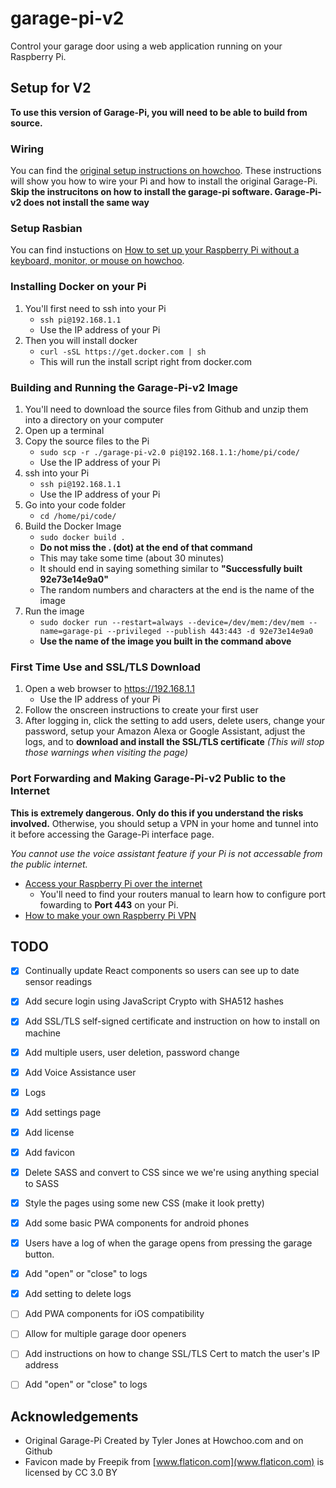 # garage-pi-v2

Control your garage door using a web application running on your Raspberry Pi.

## Setup for V2
**To use this version of Garage-Pi, you will need to be able to build from source.**

### Wiring
You can find the [original setup instructions on howchoo](https://howchoo.com/g/yznmzmuxywu/how-to-control-your-garage-door-from-your-phone-using-a-raspberry-pi). These instructions will show you how to wire your Pi and how to install the original Garage-Pi.
**Skip the instrucitons on how to install the garage-pi software. Garage-Pi-v2 does not install the same way**

### Setup Rasbian
You can find instuctions on [How to set up your Raspberry Pi without a keyboard, monitor, or mouse on howchoo](https://howchoo.com/g/mzgzy2mwowj/how-to-set-up-raspberry-pi-without-keyboard-monitor-mouse).

### Installing Docker on your Pi
1. You'll first need to ssh into your Pi
   - ```ssh pi@192.168.1.1```
   - Use the IP address of your Pi
1. Then you will install docker
   - ```curl -sSL https://get.docker.com | sh```
   - This will run the install script right from docker.com

### Building and Running the Garage-Pi-v2 Image
1. You'll need to download the source files from Github and unzip them into a directory on your computer
1. Open up a terminal
1. Copy the source files to the Pi
   - ```sudo scp -r ./garage-pi-v2.0 pi@192.168.1.1:/home/pi/code/```
   - Use the IP address of your Pi
1. ssh into your Pi
   - ```ssh pi@192.168.1.1```
   - Use the IP address of your Pi
1. Go into your code folder
   - ```cd /home/pi/code/```
1. Build the Docker Image
   - ```sudo docker build .```
   - **Do not miss the . (dot) at the end of that command**
   - This may take some time (about 30 minutes)
   - It should end in saying something similar to **"Successfully built 92e73e14e9a0"**
   - The random numbers and characters at the end is the name of the image
1. Run the image
   - ```sudo docker run --restart=always --device=/dev/mem:/dev/mem --name=garage-pi --privileged --publish 443:443 -d 92e73e14e9a0```
   - **Use the name of the image you built in the command above**
   
### First Time Use and SSL/TLS Download
1. Open a web browser to https://192.168.1.1
   - Use the IP address of your Pi
1. Follow the onscreen instructions to create your first user
1. After logging in, click the setting to add users, delete users, change your password, setup your Amazon Alexa or Google Assistant, adjust the logs, and to **download and install the SSL/TLS certificate** *(This will stop those warnings when visiting the page)*

### Port Forwarding and Making Garage-Pi-v2 Public to the Internet
**This is extremely dangerous. Only do this if you understand the risks involved.**
Otherwise, you should setup a VPN in your home and tunnel into it before accessing the Garage-Pi interface page.

*You cannot use the voice assistant feature if your Pi is not accessable from the public internet.*

- [Access your Raspberry Pi over the internet](https://www.raspberrypi.org/documentation/remote-access/access-over-Internet/README.md)
  - You'll need to find your routers manual to learn how to configure port fowarding to **Port 443** on your Pi.
- [How to make your own Raspberry Pi VPN](https://howchoo.com/g/nzu3zdnjzti/raspberry-pi-vpn)

## TODO
- [x] Continually update React components so users can see up to date sensor readings
- [x] Add secure login using JavaScript Crypto with SHA512 hashes
- [x] Add SSL/TLS self-signed certificate and instruction on how to install on machine
- [x] Add multiple users, user deletion, password change
- [x] Add Voice Assistance user
- [x] Logs
- [x] Add settings page
- [x] Add license
- [x] Add favicon
- [x] Delete SASS and convert to CSS since we we're using anything special to SASS
- [x] Style the pages using some new CSS (make it look pretty)
- [x] Add some basic PWA components for android phones
- [x] Users have a log of when the garage opens from pressing the garage button.
- [x] Add "open" or "close" to logs
- [x] Add setting to delete logs
- [ ] Add PWA components for iOS compatibility
- [ ] Allow for multiple garage door openers
- [ ] Add instructions on how to change SSL/TLS Cert to match the user's IP address
- [ ] Add "open" or "close" to logs


## Acknowledgements
* Original Garage-Pi Created by Tyler Jones at Howchoo.com and on Github
* Favicon made by Freepik from [www.flaticon.com](www.flaticon.com) is licensed by CC 3.0 BY
